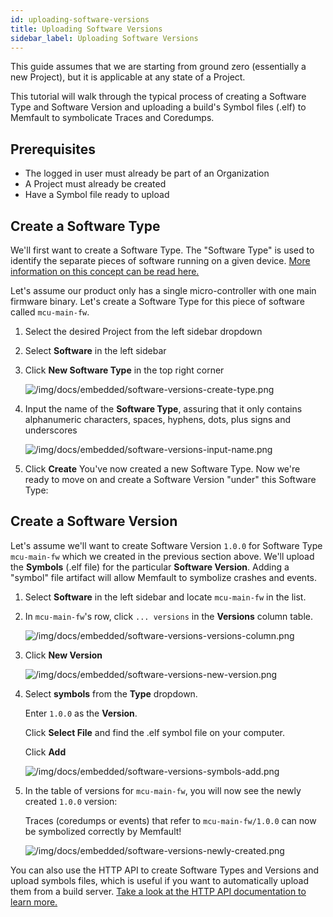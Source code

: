 ```yaml
---
id: uploading-software-versions
title: Uploading Software Versions
sidebar_label: Uploading Software Versions
---
```


This guide assumes that we are starting from ground zero (essentially a new
Project), but it is applicable at any state of a Project.

This tutorial will walk through the typical process of creating a Software Type
and Software Version and uploading a build's Symbol files (.elf) to Memfault to
symbolicate Traces and Coredumps.

## Prerequisites

- The logged in user must already be part of an Organization
- A Project must already be created
- Have a Symbol file ready to upload

## Create a Software Type

We'll first want to create a Software Type. The "Software Type" is used to
identify the separate pieces of software running on a given device.
[More information on this concept can be read here.](/platform/software-version-hardware-version.md)

Let's assume our product only has a single micro-controller with one main
firmware binary. Let's create a Software Type for this piece of software called
`mcu-main-fw`.

1. Select the desired Project from the left sidebar dropdown
2. Select **Software** in the left sidebar
3. Click **New Software Type** in the top right corner

   ![/img/docs/embedded/software-versions-create-type.png](/img/docs/embedded/software-versions-create-type.png)

4. Input the name of the **Software Type**, assuring that it only contains
   alphanumeric characters, spaces, hyphens, dots, plus signs and underscores

   ![/img/docs/embedded/software-versions-input-name.png](/img/docs/embedded/software-versions-input-name.png)

5. Click **Create** You've now created a new Software Type. Now we're ready to
   move on and create a Software Version "under" this Software Type:

## Create a Software Version

Let's assume we'll want to create Software Version `1.0.0` for Software Type
`mcu-main-fw` which we created in the previous section above. We'll upload the
**Symbols** (.elf file) for the particular **Software Version**. Adding a
"symbol" file artifact will allow Memfault to symbolize crashes and events.

1. Select **Software** in the left sidebar and locate `mcu-main-fw` in the list.
2. In `mcu-main-fw`'s row, click `... versions` in the **Versions** column
   table.

   ![/img/docs/embedded/software-versions-versions-column.png](/img/docs/embedded/software-versions-versions-column.png)

3. Click **New Version**

   ![/img/docs/embedded/software-versions-new-version.png](/img/docs/embedded/software-versions-new-version.png)

4. Select **symbols** from the **Type** dropdown.

   Enter `1.0.0` as the **Version**.

   Click **Select File** and find the .elf symbol file on your computer.

   Click **Add**

   ![/img/docs/embedded/software-versions-symbols-add.png](/img/docs/embedded/software-versions-symbols-add.png)

5. In the table of versions for `mcu-main-fw`, you will now see the newly
   created `1.0.0` version:

   Traces (coredumps or events) that refer to `mcu-main-fw/1.0.0` can now be
   symbolized correctly by Memfault!

   ![/img/docs/embedded/software-versions-newly-created.png](/img/docs/embedded/software-versions-newly-created.png)

You can also use the HTTP API to create Software Types and Versions and upload
symbols files, which is useful if you want to automatically upload them from a
build server.
[Take a look at the HTTP API documentation to learn more.](https://api-docs.memfault.com/)
